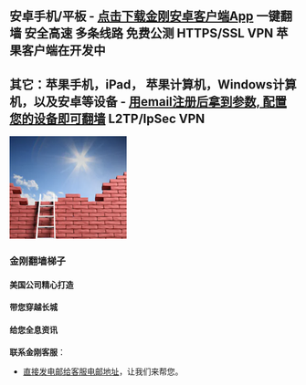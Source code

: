 ## 安卓手机/平板 - [点击下载金刚安卓客户端App](https://myfasttrack.org/midman/dl_an_1358.php) 一键翻墙 安全高速 多条线路 免费公测 HTTPS/SSL VPN   苹果客户端在开发中

## 其它：苹果手机，iPad， 苹果计算机，Windows计算机，以及安卓等设备 - [用email注册后拿到参数, 配置您的设备即可翻墙](https://github.com/a2zitpro/k/blob/master/README.md) L2TP/IpSec VPN

![athird](https://github.com/a2zitpro/k/blob/master/l-w-s-athird.png)
### 金刚翻墙梯子

#### 美国公司精心打造
####     带您穿越长城
####     给您全息资讯


**联系金刚客服**：
  * [直接发电邮给客服电邮地址](mailto:cs@a2zitpro.com)，让我们来帮您。
